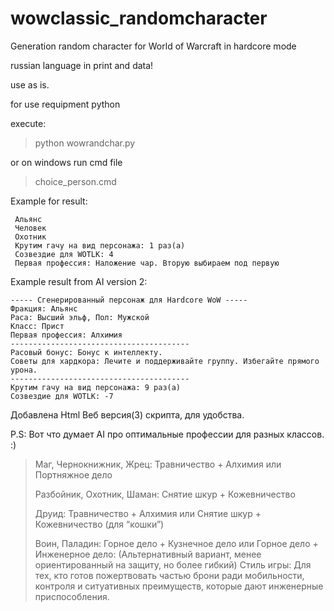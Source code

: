 # wowclassic_randomcharacter
Generation random character for World of Warcraft in hardcore mode

russian language in print and data!

use as is.

for use requipment python


execute:
>python wowrandchar.py

or on windows run cmd file
>choice_person.cmd


Example for result:
```
 Альянс
 Человек
 Охотник
 Крутим гачу на вид персонажа: 1 раз(а)
 Созвездие для WOTLK: 4
 Первая профессия: Наложение чар. Вторую выбираем под первую
```

Example result from AI version 2:
```
----- Сгенерированный персонаж для Hardcore WoW -----
Фракция: Альянс
Раса: Высший эльф, Пол: Мужской
Класс: Прист
Первая профессия: Алхимия
----------------------------------------
Расовый бонус: Бонус к интеллекту.
Советы для хардкора: Лечите и поддерживайте группу. Избегайте прямого урона.
----------------------------------------
Крутим гачу на вид персонажа: 9 раз(а)
Созвездие для WOTLK: -7
```

Добавлена Html Веб версия(3) скрипта, для удобства.

P.S: Вот что думает AI про оптимальные профессии для разных классов. :)
>Маг, Чернокнижник, Жрец: Травничество + Алхимия или Портняжное дело
>
>Разбойник, Охотник, Шаман: Снятие шкур + Кожевничество
>
>Друид: Травничество + Алхимия или Снятие шкур + Кожевничество (для “кошки”)
>
>Воин, Паладин: Горное дело + Кузнечное дело или Горное дело + Инженерное дело: (Альтернативный вариант, менее ориентированный на защиту, но более гибкий) Стиль игры: Для тех, кто готов пожертвовать частью брони ради мобильности, контроля и ситуативных преимуществ, которые дают инженерные приспособления.

